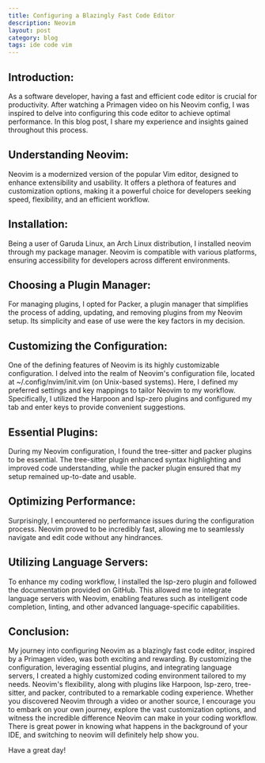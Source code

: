 ```yaml
---
title: Configuring a Blazingly Fast Code Editor
description: Neovim
layout: post
category: blog
tags: ide code vim
---
```


## Introduction:
As a software developer, having a fast and efficient code editor is crucial for productivity. After watching a Primagen video on his Neovim config, I was inspired to delve into configuring this code editor to achieve optimal performance. In this blog post, I share my experience and insights gained throughout this process.

## Understanding Neovim:
Neovim is a modernized version of the popular Vim editor, designed to enhance extensibility and usability. It offers a plethora of features and customization options, making it a powerful choice for developers seeking speed, flexibility, and an efficient workflow.

## Installation:
Being a user of Garuda Linux, an Arch Linux distribution, I installed neovim through my package manager. Neovim is compatible with various platforms, ensuring accessibility for developers across different environments.

## Choosing a Plugin Manager:
For managing plugins, I opted for Packer, a plugin manager that simplifies the process of adding, updating, and removing plugins from my Neovim setup. Its simplicity and ease of use were the key factors in my decision.

## Customizing the Configuration:
One of the defining features of Neovim is its highly customizable configuration. I delved into the realm of Neovim's configuration file, located at ~/.config/nvim/init.vim (on Unix-based systems). Here, I defined my preferred settings and key mappings to tailor Neovim to my workflow. Specifically, I utilized the Harpoon and lsp-zero plugins and configured my tab and enter keys to provide convenient suggestions.

## Essential Plugins:
During my Neovim configuration, I found the tree-sitter and packer plugins to be essential. The tree-sitter plugin enhanced syntax highlighting and improved code understanding, while the packer plugin ensured that my setup remained up-to-date and usable.

## Optimizing Performance:
Surprisingly, I encountered no performance issues during the configuration process. Neovim proved to be incredibly fast, allowing me to seamlessly navigate and edit code without any hindrances.

## Utilizing Language Servers:
To enhance my coding workflow, I installed the lsp-zero plugin and followed the documentation provided on GitHub. This allowed me to integrate language servers with Neovim, enabling features such as intelligent code completion, linting, and other advanced language-specific capabilities.

## Conclusion:
My journey into configuring Neovim as a blazingly fast code editor, inspired by a Primagen video, was both exciting and rewarding. By customizing the configuration, leveraging essential plugins, and integrating language servers, I created a highly customized coding environment tailored to my needs. Neovim's flexibility, along with plugins like Harpoon, lsp-zero, tree-sitter, and packer, contributed to a remarkable coding experience. Whether you discovered Neovim through a video or another source, I encourage you to embark on your own journey, explore the vast customization options, and witness the incredible difference Neovim can make in your coding workflow. There is great power in knowing what happens in the background of your IDE, and switching to neovim will definitely help show you.

Have a great day!
